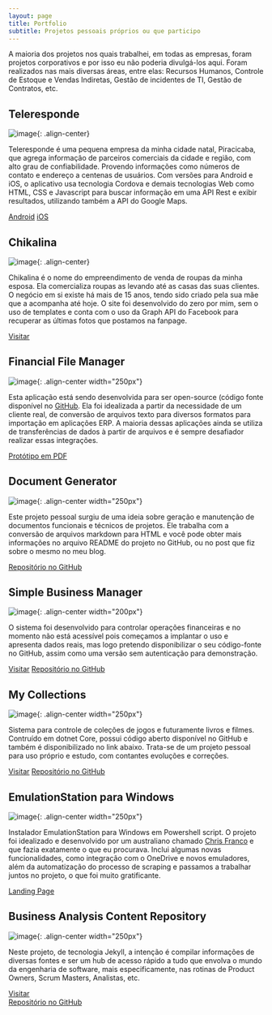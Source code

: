 ```yaml
---
layout: page
title: Portfolio
subtitle: Projetos pessoais próprios ou que participo
---
```


A maioria dos projetos nos quais trabalhei, em todas as empresas, foram projetos corporativos e por isso eu não poderia divulgá-los aqui. Foram realizados nas mais diversas áreas, entre elas: Recursos Humanos, Controle de Estoque e Vendas Indiretas, Gestão de incidentes de TI, Gestão de Contratos, etc.

## Teleresponde

![image](../img/teleresponde.png){: .align-center}

Teleresponde é uma pequena empresa da minha cidade natal, Piracicaba, que agrega informação de parceiros comerciais da cidade e região, com alto grau de confiabilidade. Provendo informações como números de contato e endereço a centenas de usuários. Com versões para Android e iOS, o aplicativo usa tecnologia Cordova e demais tecnologias Web como HTML, CSS e Javascript para buscar informação em uma API Rest e exibir resultados, utilizando também a API do Google Maps.

[Android](https://play.google.com/store/apps/details?id=com.n3up.teleresponde&hl=pt-BR)
[iOS](https://itunes.apple.com/us/app/teleresponde/id1199838723?mt=8)


## Chikalina

![image](../img/chikalina.png){: .align-center}

Chikalina é o nome do empreendimento de venda de roupas da minha esposa. Ela comercializa roupas as levando até as casas das suas clientes. O negócio em si existe há mais de 15 anos, tendo sido criado pela sua mãe que a acompanha até hoje. O site foi desenvolvido do zero por mim, sem o uso de templates e conta com o uso da Graph API do Facebook para recuperar as últimas fotos que postamos na fanpage.
                    
[Visitar](http://chikalina.com.br/)
                    

## Financial File Manager

![image](../img/ffm.png){: .align-center width="250px"}

Esta aplicação está sendo desenvolvida para ser open-source (código fonte disponível no [GitHub](https://github.com/PRElias/FinancialFileManager). Ela foi idealizada a partir da necessidade de um cliente real, de conversão de arquivos texto para diversos formatos para importação em aplicações ERP. A maioria dessas aplicações ainda se utiliza de transferências de dados à partir de arquivos e é sempre desafiador realizar essas integrações.

[Protótipo em PDF](https://1drv.ms/b/s!Alnyo-7sjku25Gm65syBWqXdD0V8)


## Document Generator

![image](../img/Document-2.png){: .align-center width="250px"}
                
Este projeto pessoal surgiu de uma ideia sobre geração e manutenção de documentos funcionais e técnicos de projetos. Ele trabalha com a conversão de arquivos markdown para HTML e você pode obter mais informações no arquivo README do projeto no GitHub, ou no post que fiz sobre o mesmo no meu blog.

[Repositório no GitHub](https://github.com/PRElias/document-generator)
                        
## Simple Business Manager

![image](../img/simple-business-card-100-free-business-cards-psd-the-best-of-free-business-cards-ideas.jpg){: .align-center width="200px"}
                        
O sistema foi desenvolvido para controlar operações financeiras e no momento não está acessível pois começamos a implantar o uso e apresenta dados reais, mas logo pretendo disponibilizar o seu código-fonte no GitHub, assim como uma versão sem autenticação para demonstração.

[Visitar](http://sistema.chikalina.com.br)
[Repositório no GitHub](https://github.com/PRElias/SimpleBusinessManager)


## My Collections

![image](../img/mycollections.gif){: .align-center width="250px"}
                
Sistema para controle de coleções de jogos e futuramente livros e filmes. Contruído em dotnet Core, possui código aberto disponível no GitHub e também é disponibilizado no link abaixo. Trata-se de um projeto pessoal para uso próprio e estudo, com contantes evoluções e correções.

[Visitar](http://mycollections.paulorobertoelias.com.br)
[Repositório no GitHub](https://github.com/PRElias/MyCollections)

## EmulationStation para Windows

![image](../img/es-win.png){: .align-center  width="250px"}

Instalador EmulationStation para Windows em Powershell script. O projeto foi idealizado e desenvolvido por um australiano chamado [Chris Franco](href="https://github.com/Francommit) e que fazia exatamente o que eu procurava. Inclui algumas novas funcionalidades, como integração com o OneDrive e novos emuladores, além da automatização do processo de scraping e passamos a trabalhar juntos no projeto, o que foi muito gratificante.

[Landing Page](https://prelias.github.io/win10_emulation_station/)

## Business Analysis Content Repository

![image](../img/business-analysis-logo.jpg){: .align-center  width="250px"}

Neste projeto, de tecnologia Jekyll, a intenção é compilar informações de diversas fontes e ser um hub de acesso rápido a tudo que envolva o mundo da engenharia de software, mais especificamente, nas rotinas de Product Owners, Scrum Masters, Analistas, etc.

[Visitar](https://prelias.github.io/businessanalysis/)  
[Repositório no GitHub](https://github.com/PRElias/businessanalysis)

